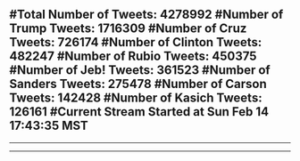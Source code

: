#Total Number of Tweets: 4278992 
#Number of Trump Tweets: 1716309
#Number of Cruz Tweets: 726174
#Number of Clinton Tweets: 482247
#Number of Rubio Tweets: 450375
#Number of Jeb! Tweets: 361523
#Number of Sanders Tweets: 275478
#Number of Carson Tweets: 142428
#Number of Kasich Tweets: 126161
#Current Stream Started at Sun Feb 14 17:43:35 MST
---
---
---
